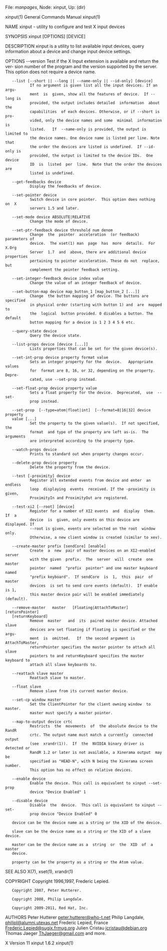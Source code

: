 File: *manpages*,  Node: xinput,  Up: (dir)

xinput(1)                   General Commands Manual                  xinput(1)



NAME
       xinput - utility to configure and test X input devices


SYNOPSIS
       xinput [OPTIONS] [DEVICE]


DESCRIPTION
       xinput  is a utility to list available input devices, query information
       about a device and change input device settings.

OPTIONS
       --version
               Test if the X Input extension is available and return the  ver‐
               sion  number  of  the  program and the version supported by the
               server. This option does not require a device name.

       --list [--short || --long || --name-only || --id-only] [device]
               If no argument is given list all the input devices. If an argu‐
               ment  is  given, show all the features of device.  If --long is
               provided, the output includes detailed  information  about  the
               capabilities  of each devices. Otherwise, or if --short is pro‐
               vided, only the device names and some  minimal  information  is
               listed.   If  --name-only is provided, the output is limited to
               the device names. One device name is listed per line. Note that
               the order the devices are listed is undefined.  If --id-only is
               provided, the output is limited to the device IDs.  One  device
               ID  is  listed  per  line.  Note that the order the devices are
               listed is undefined.

       --get-feedbacks device
               Display the feedbacks of device.

       --set-pointer device
               Switch device in core pointer.  This option does nothing  on  X
               servers 1.5 and later.

       --set-mode device ABSOLUTE|RELATIVE
               Change the mode of device.

       --set-ptr-feedback device threshold num denom
               Change  the  pointer  acceleration  (or feedback) parameters of
               device.  The xset(1) man  page  has  more  details.  For  X.Org
               Server  1.7  and  above, there are additional device properties
               pertaining to pointer acceleration. These do not  replace,  but
               complement the pointer feedback setting.

       --set-integer-feedback device index value
               Change the value of an integer feedback of device.

       --set-button-map device map_button_1 [map_button_2 [...]]
               Change  the button mapping of device. The buttons are specified
               in physical order (starting with button 1) and  are  mapped  to
               the  logical  button provided. 0 disables a button. The default
               button mapping for a device is 1 2 3 4 5 6 etc.

       --query-state device
               Query the device state.

       --list-props device [device [...]]
               Lists properties that can be set for the given device(s).

       --set-int-prop device property format value
               Sets an integer property for the  device.   Appropriate  values
               for  format are 8, 16, or 32, depending on the property. Depre‐
               cated, use --set-prop instead.

       --set-float-prop device property value
               Sets a float property for the device.  Deprecated,  use  --set-
               prop instead.

       --set-prop  [--type=atom|float|int]  [--format=8|16|32] device property
       value [...]
               Set the property to the given value(s).  If not specified,  the
               format  and type of the property are left as-is.  The arguments
               are interpreted according to the property type.

       --watch-props device
               Prints to standard out when property changes occur.

       --delete-prop device property
               Delete the property from the device.

       --test [-proximity] device
               Register all extended events from device and enter  an  endless
               loop  displaying  events  received. If the -proximity is given,
               ProximityIn and ProximityOut are registered.

       --test-xi2 [--root] [device]
               Register for a number of XI2 events  and  display  them.  If  a
               device  is  given, only events on this device are displayed. If
               --root is given, events are selected on the root  window  only.
               Otherwise, a new client window is created (similar to xev).

       --create-master prefix [sendCore] [enable]
               Create  a  new  pair of master devices on an XI2-enabled server
               with the given  prefix.  The  server  will  create  one  master
               pointer  named  "prefix  pointer" and one master keyboard named
               "prefix keyboard".  If sendCore  is  1,  this  pair  of  master
               devices  is set to send core events (default).  If enable is 1,
               this master device pair will be enabled immediately (default).

       --remove-master   master   [Floating|AttachToMaster]    [returnPointer]
       [returnKeyboard]
               Remove  master   and  its  paired master device. Attached slave
               devices are set floating if Floating is specified or the  argu‐
               ment  is  omitted.   If  the second argument is AttachToMaster,
               returnPointer specifies the master pointer to attach all  slave
               pointers to and returnKeyboard specifies the master keyboard to
               attach all slave keyboards to.

       --reattach slave master
               Reattach slave to master.

       --float slave
               Remove slave from its current master device.

       --set-cp window master
               Set the ClientPointer for the client owning window  to  master.
               master must specify a master pointer.

       --map-to-output device crtc
               Restricts  the  movements  of  the absolute device to the RandR
               crtc. The output name must match a currently  connected  output
               (see  xrandr(1)).  If  the  NVIDIA binary driver is detected or
               RandR 1.2 or later is not available, a Xinerama output  may  be
               specified as "HEAD-N", with N being the Xinerama screen number.
               This option has no effect on relative devices.

       --enable device
               Enable the device. This call is equivalent to xinput --set-prop
               device "Device Enabled" 1

       --disable device
               Disable  the  device.  This call is equivalent to xinput --set-
               prop device "Device Enabled" 0

       device can be the device name as a string or the XID of the device.

       slave can be the device name as a string or the XID of a slave device.

       master can be the device name as a  string  or  the  XID  of  a  master
       device.

       property can be the property as a string or the Atom value.

SEE ALSO
       X(7), xset(1), xrandr(1)

COPYRIGHT
       Copyright 1996,1997, Frederic Lepied.

       Copyright 2007, Peter Hutterer.

       Copyright 2008, Philip Langdale.

       Copyright 2009-2011, Red Hat, Inc.


AUTHORS
       Peter Hutterer <peter.hutterer@who-t.net>
       Philip Langdale, <philipl@alumni.utexas.net>
       Frederic Lepied, France <Frederic.Lepied@sugix.frmug.org>
       Julien Cristau <jcristau@debian.org>
       Thomas Jaeger <ThJaeger@gmail.com>
       and more.



X Version 11                     xinput 1.6.2                        xinput(1)
